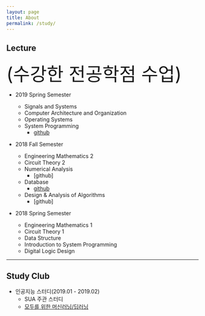 ```yaml
---
layout: page
title: About
permalink: /study/
---
```



## Lecture
<font size = 8pt>(수강한 전공학점 수업)</font>
  * 2019 Spring Semester
    * Signals and Systems
    * Computer Architecture and Organization
    * Operating Systems
    * System Programming
      * [github](https://github.com/parkyechan/2019-Spring-SystemProgramming)


  * 2018 Fall Semester  
    * Engineering Mathematics 2
    * Circuit Theory 2
    * Numerical Analysis
      * [github]
    * Database
      * [github](https://github.com/parkyechan/DB_Project)
    * Design & Analysis of Algorithms
      * [github]


  * 2018 Spring Semester
    * Engineering Mathematics 1
    * Circuit Theory 1
    * Data Structure
    * Introduction to System Programming
    * Digital Logic Design

---

## Study Club
  * 인공지능 스터디(2019.01 - 2019.02)
    * SUA 주관 스터디
    * [모두를 위한 머신러닝/딥러닝](https://hunkim.github.io/ml/)
